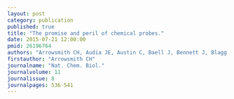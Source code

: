 ```yaml
---
layout: post
category: publication
published: true
title: "The promise and peril of chemical probes."
date: 2015-07-21 12:00:00
pmid: 26196764
authors: "Arrowsmith CH, Audia JE, Austin C, Baell J, Bennett J, Blagg J, Bountra C, Brennan PE, Brown PJ, Bunnage ME, Buser-Doepner C, Campbell RM, Carter AJ, Cohen P, Copeland RA, Cravatt B, Dahlin JL, Dhanak D, Edwards AM, Frye SV, Gray N, Grimshaw CE, Hepworth D, Howe T, Huber KV, Jin J, Knapp S, Kotz JD, Kruger RG, Lowe D, Mader MM, Marsden B, Mueller-Fahrnow A, Müller S, O'Hagan RC, Overington JP, Owen DR, Rosenberg SH, Roth B, Ross R, Schapira M, Schreiber SL, Shoichet B, Sundström M, Superti-Furga G, Taunton J, Toledo-Sherman L, Walpole C, Walters MA, Willson TM, Workman P, Young RN, Zuercher WJ"
firstauthor: "Arrowsmith CH"
journalname: "Nat. Chem. Biol."
journalvolume: 11
journalissue: 8
journalpages: 536-541
---
```




